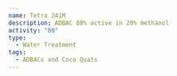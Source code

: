 ```yaml
---
name: Tetra 241M
description: ADBAC 80% active in 20% methanol
activity: "80"
type:
  - Water Treatment
tags:
  - ADBACs and Coco Quats
---
```


